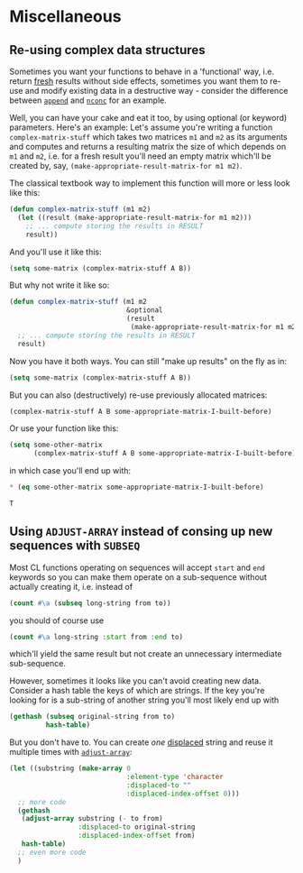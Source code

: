 # Miscellaneous


<a name="opt"></a>

## Re-using complex data structures

Sometimes you want your functions to behave in a 'functional' way, i.e. return [fresh](http://www.lispworks.com/documentation/HyperSpec/Body/26_glo_f.htm#fresh) results without side effects, sometimes you want them to re-use and modify existing data in a destructive way - consider the difference between [`append`](http://www.lispworks.com/documentation/HyperSpec/Body/f_append.htm) and [`nconc`](http://www.lispworks.com/documentation/HyperSpec/Body/f_nconc.htm) for an example.

Well, you can have your cake and eat it too, by using optional (or keyword) parameters. Here's an example: Let's assume you're writing a function `complex-matrix-stuff` which takes two matrices `m1` and `m2` as its arguments and computes and returns a resulting matrix the size of which depends on `m1` and `m2`, i.e. for a fresh result you'll need an empty matrix which'll be created by, say, `(make-appropriate-result-matrix-for m1 m2)`.

The classical textbook way to implement this function will more or less look like this:

~~~lisp
(defun complex-matrix-stuff (m1 m2)
  (let ((result (make-appropriate-result-matrix-for m1 m2)))
    ;; ... compute storing the results in RESULT
    result))
~~~

And you'll use it like this:

~~~lisp
(setq some-matrix (complex-matrix-stuff A B))
~~~

But why not write it like so:

~~~lisp
(defun complex-matrix-stuff (m1 m2
                             &optional
                             (result
                              (make-appropriate-result-matrix-for m1 m2)))
  ;; ... compute storing the results in RESULT
  result)
~~~

Now you have it both ways. You can still "make up results" on the fly as in:

~~~lisp
(setq some-matrix (complex-matrix-stuff A B))
~~~

But you can also (destructively) re-use previously allocated matrices:

~~~lisp
(complex-matrix-stuff A B some-appropriate-matrix-I-built-before)
~~~

Or use your function like this:

~~~lisp
(setq some-other-matrix
      (complex-matrix-stuff A B some-appropriate-matrix-I-built-before))
~~~

in which case you'll end up with:

~~~lisp
* (eq some-other-matrix some-appropriate-matrix-I-built-before)

T
~~~


<a name="adjust"></a>

## Using `ADJUST-ARRAY` instead of consing up new sequences with `SUBSEQ`

Most CL functions operating on sequences will accept `start` and `end` keywords so you can make them operate on a sub-sequence without actually creating it, i.e. instead of

~~~lisp
(count #\a (subseq long-string from to))
~~~

you should of course use

~~~lisp
(count #\a long-string :start from :end to)
~~~

which'll yield the same result but not create an unnecessary intermediate sub-sequence.

However, sometimes it looks like you can't avoid creating new data. Consider a hash table the keys of which are strings. If the key you're looking for is a sub-string of another string you'll most likely end up with

~~~lisp
(gethash (subseq original-string from to)
         hash-table)
~~~

But you don't have to. You can create _one_ [displaced](http://www.lispworks.com/documentation/HyperSpec/Body/26_glo_d.htm#displaced_array) string and reuse it multiple times with [`adjust-array`](http://www.lispworks.com/documentation/HyperSpec/Body/f_adjust.htm):

~~~lisp
(let ((substring (make-array 0
                             :element-type 'character
                             :displaced-to ""
                             :displaced-index-offset 0)))
  ;; more code
  (gethash
   (adjust-array substring (- to from)
                 :displaced-to original-string
                 :displaced-index-offset from)
   hash-table)
  ;; even more code
  )
~~~
